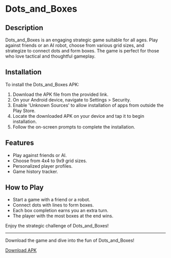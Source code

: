 # Dots_and_Boxes

## Description
Dots_and_Boxes is an engaging strategic game suitable for all ages. Play against friends or an AI robot, choose from various grid sizes, and strategize to connect dots and form boxes. The game is perfect for those who love tactical and thoughtful gameplay.

## Installation
To install the Dots_and_Boxes APK:

1. Download the APK file from the provided link.
2. On your Android device, navigate to Settings > Security.
3. Enable 'Unknown Sources' to allow installation of apps from outside the Play Store.
4. Locate the downloaded APK on your device and tap it to begin installation.
5. Follow the on-screen prompts to complete the installation.

## Features
- Play against friends or AI.
- Choose from 4x4 to 9x9 grid sizes.
- Personalized player profiles.
- Game history tracker.

## How to Play
- Start a game with a friend or a robot.
- Connect dots with lines to form boxes.
- Each box completion earns you an extra turn.
- The player with the most boxes at the end wins.

Enjoy the strategic challenge of Dots_and_Boxes!

---

Download the game and dive into the fun of Dots_and_Boxes!

[Download APK](D:\DotsAndBox\apk\dots&boxes.apk)

